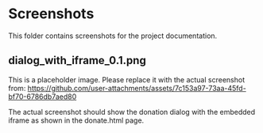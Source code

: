 # Screenshots

This folder contains screenshots for the project documentation.

## dialog_with_iframe_0.1.png

This is a placeholder image. Please replace it with the actual screenshot from:
https://github.com/user-attachments/assets/7c153a97-73aa-45fd-bf70-6786db7aed80

The actual screenshot should show the donation dialog with the embedded iframe as shown in the donate.html page.
